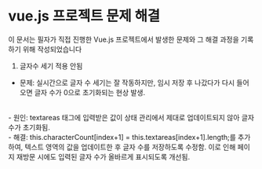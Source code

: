 # vue.js 프로젝트 문제 해결
이 문서는 필자가 직접 진행한 Vue.js 프로젝트에서 발생한 문제와 그 해결 과정을 기록하기 위해 작성되었습니다


1. 글자수 세기 적용 안됨
- 문제: 실시간으로 글자 수 세기는 잘 작동하지만, 임시 저장 후 나갔다가 다시 들어오면 글자 수가 0으로 초기화되는 현상 발생.
<br>
- 원인: textareas 태그에 입력받은 값이 상태 관리에서 제대로 업데이트되지 않아 글자 수가 초기화됨.
<br>
- 해결:
this.characterCount[index+1] = this.textareas[index+1].length;를 추가하여, 텍스트 영역의 값을 업데이트한 후 글자 수를 저장하도록 수정함.
이로 인해 페이지 재방문 시에도 입력된 글자 수가 올바르게 표시되도록 개선됨.
